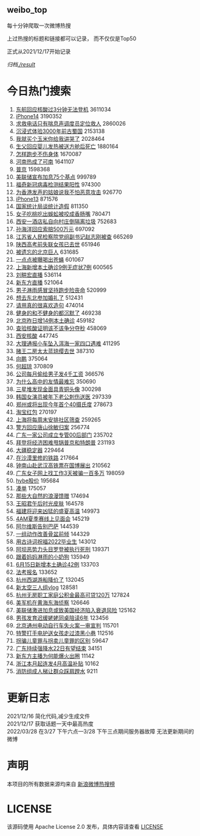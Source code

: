 weibo_top  
---
每十分钟爬取一次微博热搜  

上过热搜的标题和链接都可以记录， 而不仅仅是Top50

正式从2021/12/17开始记录  

*归档[./result](./result/)*

# 今日热门搜索  
1. [东航回应核酸过3分钟无法登机](https://s.weibo.com//weibo?q=%23%E4%B8%9C%E8%88%AA%E5%9B%9E%E5%BA%94%E6%A0%B8%E9%85%B8%E8%BF%873%E5%88%86%E9%92%9F%E6%97%A0%E6%B3%95%E7%99%BB%E6%9C%BA%23&Refer=top) 3611034
2. [iPhone14](https://s.weibo.com//weibo?q=iPhone14&Refer=top) 3190352
3. [求救电话只有喘息声调度员定位救人](https://s.weibo.com//weibo?q=%23%E6%B1%82%E6%95%91%E7%94%B5%E8%AF%9D%E5%8F%AA%E6%9C%89%E5%96%98%E6%81%AF%E5%A3%B0%E8%B0%83%E5%BA%A6%E5%91%98%E5%AE%9A%E4%BD%8D%E6%95%91%E4%BA%BA%23&Refer=top) 2860026
4. [沉浸式体验3000年前古蜀国](https://s.weibo.com//weibo?q=%23%E6%B2%89%E6%B5%B8%E5%BC%8F%E4%BD%93%E9%AA%8C3000%E5%B9%B4%E5%89%8D%E5%8F%A4%E8%9C%80%E5%9B%BD%23&Refer=top) 2153138
5. [我就买个玉米你给我讲哭了](https://s.weibo.com//weibo?q=%23%E6%88%91%E5%B0%B1%E4%B9%B0%E4%B8%AA%E7%8E%89%E7%B1%B3%E4%BD%A0%E7%BB%99%E6%88%91%E8%AE%B2%E5%93%AD%E4%BA%86%23&Refer=top) 2028464
6. [生父回应婴儿发热被送方舱后死亡](https://s.weibo.com//weibo?q=%23%E7%94%9F%E7%88%B6%E5%9B%9E%E5%BA%94%E5%A9%B4%E5%84%BF%E5%8F%91%E7%83%AD%E8%A2%AB%E9%80%81%E6%96%B9%E8%88%B1%E5%90%8E%E6%AD%BB%E4%BA%A1%23&Refer=top) 1880164
7. [怎样跑步不伤身体](https://s.weibo.com//weibo?q=%23%E6%80%8E%E6%A0%B7%E8%B7%91%E6%AD%A5%E4%B8%8D%E4%BC%A4%E8%BA%AB%E4%BD%93%23&Refer=top) 1670087
8. [河南热成了可南](https://s.weibo.com//weibo?q=%23%E6%B2%B3%E5%8D%97%E7%83%AD%E6%88%90%E4%BA%86%E5%8F%AF%E5%8D%97%23&Refer=top) 1641107
9. [普京](https://s.weibo.com//weibo?q=%E6%99%AE%E4%BA%AC&Refer=top) 1598368
10. [美联储宣布加息75个基点](https://s.weibo.com//weibo?q=%23%E7%BE%8E%E8%81%94%E5%82%A8%E5%AE%A3%E5%B8%83%E5%8A%A0%E6%81%AF75%E4%B8%AA%E5%9F%BA%E7%82%B9%23&Refer=top) 999789
11. [福奇新冠病毒检测结果阳性](https://s.weibo.com//weibo?q=%23%E7%A6%8F%E5%A5%87%E6%96%B0%E5%86%A0%E7%97%85%E6%AF%92%E6%A3%80%E6%B5%8B%E7%BB%93%E6%9E%9C%E9%98%B3%E6%80%A7%23&Refer=top) 974300
12. [为香港发声的姑娘说我不怕恶意攻击](https://s.weibo.com//weibo?q=%23%E4%B8%BA%E9%A6%99%E6%B8%AF%E5%8F%91%E5%A3%B0%E7%9A%84%E5%A7%91%E5%A8%98%E8%AF%B4%E6%88%91%E4%B8%8D%E6%80%95%E6%81%B6%E6%84%8F%E6%94%BB%E5%87%BB%23&Refer=top) 926770
13. [iPhone13](https://s.weibo.com//weibo?q=%23iPhone13%23&Refer=top) 871576
14. [国家统计局谈统计造假](https://s.weibo.com//weibo?q=%23%E5%9B%BD%E5%AE%B6%E7%BB%9F%E8%AE%A1%E5%B1%80%E8%B0%88%E7%BB%9F%E8%AE%A1%E9%80%A0%E5%81%87%23&Refer=top) 811350
15. [女子吃桃吃出蜈蚣被咬成香肠嘴](https://s.weibo.com//weibo?q=%23%E5%A5%B3%E5%AD%90%E5%90%83%E6%A1%83%E5%90%83%E5%87%BA%E8%9C%88%E8%9A%A3%E8%A2%AB%E5%92%AC%E6%88%90%E9%A6%99%E8%82%A0%E5%98%B4%23&Refer=top) 780471
16. [西安一酒店私自向村庄倒隔离垃圾](https://s.weibo.com//weibo?q=%23%E8%A5%BF%E5%AE%89%E4%B8%80%E9%85%92%E5%BA%97%E7%A7%81%E8%87%AA%E5%90%91%E6%9D%91%E5%BA%84%E5%80%92%E9%9A%94%E7%A6%BB%E5%9E%83%E5%9C%BE%23&Refer=top) 752683
17. [孙海洋回应索赔500万元](https://s.weibo.com//weibo?q=%23%E5%AD%99%E6%B5%B7%E6%B4%8B%E5%9B%9E%E5%BA%94%E7%B4%A2%E8%B5%94500%E4%B8%87%E5%85%83%23&Refer=top) 697092
18. [江苏省人民检察院党组副书记赵志刚被查](https://s.weibo.com//weibo?q=%23%E6%B1%9F%E8%8B%8F%E7%9C%81%E4%BA%BA%E6%B0%91%E6%A3%80%E5%AF%9F%E9%99%A2%E5%85%9A%E7%BB%84%E5%89%AF%E4%B9%A6%E8%AE%B0%E8%B5%B5%E5%BF%97%E5%88%9A%E8%A2%AB%E6%9F%A5%23&Refer=top) 665269
19. [陕西高考前失联女孩已去世](https://s.weibo.com//weibo?q=%23%E9%99%95%E8%A5%BF%E9%AB%98%E8%80%83%E5%89%8D%E5%A4%B1%E8%81%94%E5%A5%B3%E5%AD%A9%E5%B7%B2%E5%8E%BB%E4%B8%96%23&Refer=top) 651946
20. [被遗忘的北京巨人](https://s.weibo.com//weibo?q=%23%E8%A2%AB%E9%81%97%E5%BF%98%E7%9A%84%E5%8C%97%E4%BA%AC%E5%B7%A8%E4%BA%BA%23&Refer=top) 631685
21. [一点点被曝喝出苍蝇](https://s.weibo.com//weibo?q=%23%E4%B8%80%E7%82%B9%E7%82%B9%E8%A2%AB%E6%9B%9D%E5%96%9D%E5%87%BA%E8%8B%8D%E8%9D%87%23&Refer=top) 601067
22. [上海新增本土确诊9例无症状7例](https://s.weibo.com//weibo?q=%23%E4%B8%8A%E6%B5%B7%E6%96%B0%E5%A2%9E%E6%9C%AC%E5%9C%9F%E7%A1%AE%E8%AF%8A9%E4%BE%8B%E6%97%A0%E7%97%87%E7%8A%B67%E4%BE%8B%23&Refer=top) 600565
23. [刘畊宏直播](https://s.weibo.com//weibo?q=%E5%88%98%E7%95%8A%E5%AE%8F%E7%9B%B4%E6%92%AD&Refer=top) 536114
24. [新东方直播](https://s.weibo.com//weibo?q=%E6%96%B0%E4%B8%9C%E6%96%B9%E7%9B%B4%E6%92%AD&Refer=top) 521064
25. [男子淋雨感冒坚持跑步险丧命](https://s.weibo.com//weibo?q=%23%E7%94%B7%E5%AD%90%E6%B7%8B%E9%9B%A8%E6%84%9F%E5%86%92%E5%9D%9A%E6%8C%81%E8%B7%91%E6%AD%A5%E9%99%A9%E4%B8%A7%E5%91%BD%23&Refer=top) 520999
26. [想去东北参加婚礼了](https://s.weibo.com//weibo?q=%23%E6%83%B3%E5%8E%BB%E4%B8%9C%E5%8C%97%E5%8F%82%E5%8A%A0%E5%A9%9A%E7%A4%BC%E4%BA%86%23&Refer=top) 512431
27. [请用真的很喜欢造句](https://s.weibo.com//weibo?q=%23%E8%AF%B7%E7%94%A8%E7%9C%9F%E7%9A%84%E5%BE%88%E5%96%9C%E6%AC%A2%E9%80%A0%E5%8F%A5%23&Refer=top) 474014
28. [健身的和不健身的都沉默了](https://s.weibo.com//weibo?q=%23%E5%81%A5%E8%BA%AB%E7%9A%84%E5%92%8C%E4%B8%8D%E5%81%A5%E8%BA%AB%E7%9A%84%E9%83%BD%E6%B2%89%E9%BB%98%E4%BA%86%23&Refer=top) 469238
29. [北京昨日增14例本土确诊](https://s.weibo.com//weibo?q=%23%E5%8C%97%E4%BA%AC%E6%98%A8%E6%97%A5%E5%A2%9E14%E4%BE%8B%E6%9C%AC%E5%9C%9F%E7%A1%AE%E8%AF%8A%23&Refer=top) 459182
30. [查验核酸证明该不该争分夺秒](https://s.weibo.com//weibo?q=%23%E6%9F%A5%E9%AA%8C%E6%A0%B8%E9%85%B8%E8%AF%81%E6%98%8E%E8%AF%A5%E4%B8%8D%E8%AF%A5%E4%BA%89%E5%88%86%E5%A4%BA%E7%A7%92%23&Refer=top) 458069
31. [西安核酸](https://s.weibo.com//weibo?q=%E8%A5%BF%E5%AE%89%E6%A0%B8%E9%85%B8&Refer=top) 447745
32. [大理通报小车坠入洱海一家四口遇难](https://s.weibo.com//weibo?q=%23%E5%A4%A7%E7%90%86%E9%80%9A%E6%8A%A5%E5%B0%8F%E8%BD%A6%E5%9D%A0%E5%85%A5%E6%B4%B1%E6%B5%B7%E4%B8%80%E5%AE%B6%E5%9B%9B%E5%8F%A3%E9%81%87%E9%9A%BE%23&Refer=top) 411295
33. [赌王二房太太蓝琼缨去世](https://s.weibo.com//weibo?q=%23%E8%B5%8C%E7%8E%8B%E4%BA%8C%E6%88%BF%E5%A4%AA%E5%A4%AA%E8%93%9D%E7%90%BC%E7%BC%A8%E5%8E%BB%E4%B8%96%23&Refer=top) 387310
34. [向鹏](https://s.weibo.com//weibo?q=%E5%90%91%E9%B9%8F&Refer=top) 375064
35. [何超琼](https://s.weibo.com//weibo?q=%23%E4%BD%95%E8%B6%85%E7%90%BC%23&Refer=top) 370809
36. [公司每月偷给男子发4千工资](https://s.weibo.com//weibo?q=%23%E5%85%AC%E5%8F%B8%E6%AF%8F%E6%9C%88%E5%81%B7%E7%BB%99%E7%94%B7%E5%AD%90%E5%8F%914%E5%8D%83%E5%B7%A5%E8%B5%84%23&Refer=top) 366576
37. [为什么高中的友情最难忘](https://s.weibo.com//weibo?q=%23%E4%B8%BA%E4%BB%80%E4%B9%88%E9%AB%98%E4%B8%AD%E7%9A%84%E5%8F%8B%E6%83%85%E6%9C%80%E9%9A%BE%E5%BF%98%23&Refer=top) 350690
38. [三星堆发现金面具青铜头像](https://s.weibo.com//weibo?q=%23%E4%B8%89%E6%98%9F%E5%A0%86%E5%8F%91%E7%8E%B0%E9%87%91%E9%9D%A2%E5%85%B7%E9%9D%92%E9%93%9C%E5%A4%B4%E5%83%8F%23&Refer=top) 300298
39. [韩国女演员被年下老公刺伤送医](https://s.weibo.com//weibo?q=%23%E9%9F%A9%E5%9B%BD%E5%A5%B3%E6%BC%94%E5%91%98%E8%A2%AB%E5%B9%B4%E4%B8%8B%E8%80%81%E5%85%AC%E5%88%BA%E4%BC%A4%E9%80%81%E5%8C%BB%23&Refer=top) 297339
40. [郑州或将出现今年首个40摄氏度](https://s.weibo.com//weibo?q=%23%E9%83%91%E5%B7%9E%E6%88%96%E5%B0%86%E5%87%BA%E7%8E%B0%E4%BB%8A%E5%B9%B4%E9%A6%96%E4%B8%AA40%E6%91%84%E6%B0%8F%E5%BA%A6%23&Refer=top) 278673
41. [淘宝红包](https://s.weibo.com//weibo?q=%E6%B7%98%E5%AE%9D%E7%BA%A2%E5%8C%85&Refer=top) 270197
42. [上海将每周末安排社区筛查](https://s.weibo.com//weibo?q=%23%E4%B8%8A%E6%B5%B7%E5%B0%86%E6%AF%8F%E5%91%A8%E6%9C%AB%E5%AE%89%E6%8E%92%E7%A4%BE%E5%8C%BA%E7%AD%9B%E6%9F%A5%23&Refer=top) 259265
43. [警方回应唐山徐敏归案](https://s.weibo.com//weibo?q=%23%E8%AD%A6%E6%96%B9%E5%9B%9E%E5%BA%94%E5%94%90%E5%B1%B1%E5%BE%90%E6%95%8F%E5%BD%92%E6%A1%88%23&Refer=top) 256774
44. [广东一家公司成立专管00后部门](https://s.weibo.com//weibo?q=%23%E5%B9%BF%E4%B8%9C%E4%B8%80%E5%AE%B6%E5%85%AC%E5%8F%B8%E6%88%90%E7%AB%8B%E4%B8%93%E7%AE%A100%E5%90%8E%E9%83%A8%E9%97%A8%23&Refer=top) 235702
45. [拜登将经济困难甩锅普京和特朗普](https://s.weibo.com//weibo?q=%23%E6%8B%9C%E7%99%BB%E5%B0%86%E7%BB%8F%E6%B5%8E%E5%9B%B0%E9%9A%BE%E7%94%A9%E9%94%85%E6%99%AE%E4%BA%AC%E5%92%8C%E7%89%B9%E6%9C%97%E6%99%AE%23&Refer=top) 231193
46. [大疆稳定器](https://s.weibo.com//weibo?q=%E5%A4%A7%E7%96%86%E7%A8%B3%E5%AE%9A%E5%99%A8&Refer=top) 229464
47. [在沙漠里修的铁路](https://s.weibo.com//weibo?q=%23%E5%9C%A8%E6%B2%99%E6%BC%A0%E9%87%8C%E4%BF%AE%E7%9A%84%E9%93%81%E8%B7%AF%23&Refer=top) 217664
48. [钟南山赴武汉高铁票在国博展出](https://s.weibo.com//weibo?q=%23%E9%92%9F%E5%8D%97%E5%B1%B1%E8%B5%B4%E6%AD%A6%E6%B1%89%E9%AB%98%E9%93%81%E7%A5%A8%E5%9C%A8%E5%9B%BD%E5%8D%9A%E5%B1%95%E5%87%BA%23&Refer=top) 210562
49. [广东女子网上找工作3天被骗一百多万](https://s.weibo.com//weibo?q=%23%E5%B9%BF%E4%B8%9C%E5%A5%B3%E5%AD%90%E7%BD%91%E4%B8%8A%E6%89%BE%E5%B7%A5%E4%BD%9C3%E5%A4%A9%E8%A2%AB%E9%AA%97%E4%B8%80%E7%99%BE%E5%A4%9A%E4%B8%87%23&Refer=top) 198059
50. [hybe股价](https://s.weibo.com//weibo?q=%23hybe%E8%82%A1%E4%BB%B7%23&Refer=top) 195684
51. [凑单](https://s.weibo.com//weibo?q=%E5%87%91%E5%8D%95&Refer=top) 175057
52. [那些大自然的浪漫馈赠](https://s.weibo.com//weibo?q=%23%E9%82%A3%E4%BA%9B%E5%A4%A7%E8%87%AA%E7%84%B6%E7%9A%84%E6%B5%AA%E6%BC%AB%E9%A6%88%E8%B5%A0%23&Refer=top) 174694
53. [王昭君午后时光皮肤](https://s.weibo.com//weibo?q=%23%E7%8E%8B%E6%98%AD%E5%90%9B%E5%8D%88%E5%90%8E%E6%97%B6%E5%85%89%E7%9A%AE%E8%82%A4%23&Refer=top) 164578
54. [福建将迎来凶猛的盛夏高温](https://s.weibo.com//weibo?q=%23%E7%A6%8F%E5%BB%BA%E5%B0%86%E8%BF%8E%E6%9D%A5%E5%87%B6%E7%8C%9B%E7%9A%84%E7%9B%9B%E5%A4%8F%E9%AB%98%E6%B8%A9%23&Refer=top) 149973
55. [4AM夏季赛线上见面会](https://s.weibo.com//weibo?q=%234AM%E5%A4%8F%E5%AD%A3%E8%B5%9B%E7%BA%BF%E4%B8%8A%E8%A7%81%E9%9D%A2%E4%BC%9A%23&Refer=top) 145219
56. [阿尔维斯告别巴萨](https://s.weibo.com//weibo?q=%23%E9%98%BF%E5%B0%94%E7%BB%B4%E6%96%AF%E5%91%8A%E5%88%AB%E5%B7%B4%E8%90%A8%23&Refer=top) 144539
57. [一组动作改善骨盆前倾](https://s.weibo.com//weibo?q=%23%E4%B8%80%E7%BB%84%E5%8A%A8%E4%BD%9C%E6%94%B9%E5%96%84%E9%AA%A8%E7%9B%86%E5%89%8D%E5%80%BE%23&Refer=top) 144329
58. [用古诗词祝福2022毕业生](https://s.weibo.com//weibo?q=%23%E7%94%A8%E5%8F%A4%E8%AF%97%E8%AF%8D%E7%A5%9D%E7%A6%8F2022%E6%AF%95%E4%B8%9A%E7%94%9F%23&Refer=top) 143012
59. [阿坝恶势力头目罗登被执行死刑](https://s.weibo.com//weibo?q=%23%E9%98%BF%E5%9D%9D%E6%81%B6%E5%8A%BF%E5%8A%9B%E5%A4%B4%E7%9B%AE%E7%BD%97%E7%99%BB%E8%A2%AB%E6%89%A7%E8%A1%8C%E6%AD%BB%E5%88%91%23&Refer=top) 139371
60. [跟着妈妈淋雨的小奶狗](https://s.weibo.com//weibo?q=%23%E8%B7%9F%E7%9D%80%E5%A6%88%E5%A6%88%E6%B7%8B%E9%9B%A8%E7%9A%84%E5%B0%8F%E5%A5%B6%E7%8B%97%23&Refer=top) 135949
61. [6月15日新增本土确诊42例](https://s.weibo.com//weibo?q=%236%E6%9C%8815%E6%97%A5%E6%96%B0%E5%A2%9E%E6%9C%AC%E5%9C%9F%E7%A1%AE%E8%AF%8A42%E4%BE%8B%23&Refer=top) 133703
62. [法考报名](https://s.weibo.com//weibo?q=%E6%B3%95%E8%80%83%E6%8A%A5%E5%90%8D&Refer=top) 133652
63. [杭州西湖游船降价了](https://s.weibo.com//weibo?q=%23%E6%9D%AD%E5%B7%9E%E8%A5%BF%E6%B9%96%E6%B8%B8%E8%88%B9%E9%99%8D%E4%BB%B7%E4%BA%86%23&Refer=top) 132045
64. [新太空三人组vlog](https://s.weibo.com//weibo?q=%23%E6%96%B0%E5%A4%AA%E7%A9%BA%E4%B8%89%E4%BA%BA%E7%BB%84vlog%23&Refer=top) 128581
65. [杭州无房职工家庭公积金最高可贷120万](https://s.weibo.com//weibo?q=%23%E6%9D%AD%E5%B7%9E%E6%97%A0%E6%88%BF%E8%81%8C%E5%B7%A5%E5%AE%B6%E5%BA%AD%E5%85%AC%E7%A7%AF%E9%87%91%E6%9C%80%E9%AB%98%E5%8F%AF%E8%B4%B7120%E4%B8%87%23&Refer=top) 127824
66. [美军机在黄海东海侦察](https://s.weibo.com//weibo?q=%23%E7%BE%8E%E5%86%9B%E6%9C%BA%E5%9C%A8%E9%BB%84%E6%B5%B7%E4%B8%9C%E6%B5%B7%E4%BE%A6%E5%AF%9F%23&Refer=top) 126646
67. [美联储激进加息或致美国经济陷入衰退风险](https://s.weibo.com//weibo?q=%23%E7%BE%8E%E8%81%94%E5%82%A8%E6%BF%80%E8%BF%9B%E5%8A%A0%E6%81%AF%E6%88%96%E8%87%B4%E7%BE%8E%E5%9B%BD%E7%BB%8F%E6%B5%8E%E9%99%B7%E5%85%A5%E8%A1%B0%E9%80%80%E9%A3%8E%E9%99%A9%23&Refer=top) 125162
68. [男孩发育迟缓姥姥同桌陪读6年](https://s.weibo.com//weibo?q=%23%E7%94%B7%E5%AD%A9%E5%8F%91%E8%82%B2%E8%BF%9F%E7%BC%93%E5%A7%A5%E5%A7%A5%E5%90%8C%E6%A1%8C%E9%99%AA%E8%AF%BB6%E5%B9%B4%23&Refer=top) 123456
69. [北京通州电动自行车失火案一审宣判](https://s.weibo.com//weibo?q=%23%E5%8C%97%E4%BA%AC%E9%80%9A%E5%B7%9E%E7%94%B5%E5%8A%A8%E8%87%AA%E8%A1%8C%E8%BD%A6%E5%A4%B1%E7%81%AB%E6%A1%88%E4%B8%80%E5%AE%A1%E5%AE%A3%E5%88%A4%23&Refer=top) 115701
70. [特警打手电护送女孩走过漆黑小巷](https://s.weibo.com//weibo?q=%23%E7%89%B9%E8%AD%A6%E6%89%93%E6%89%8B%E7%94%B5%E6%8A%A4%E9%80%81%E5%A5%B3%E5%AD%A9%E8%B5%B0%E8%BF%87%E6%BC%86%E9%BB%91%E5%B0%8F%E5%B7%B7%23&Refer=top) 112516
71. [拐骗儿童罪与拐卖儿童罪的区别](https://s.weibo.com//weibo?q=%23%E6%8B%90%E9%AA%97%E5%84%BF%E7%AB%A5%E7%BD%AA%E4%B8%8E%E6%8B%90%E5%8D%96%E5%84%BF%E7%AB%A5%E7%BD%AA%E7%9A%84%E5%8C%BA%E5%88%AB%23&Refer=top) 59647
72. [广东持续强降水22日有望结束](https://s.weibo.com//weibo?q=%23%E5%B9%BF%E4%B8%9C%E6%8C%81%E7%BB%AD%E5%BC%BA%E9%99%8D%E6%B0%B422%E6%97%A5%E6%9C%89%E6%9C%9B%E7%BB%93%E6%9D%9F%23&Refer=top) 34151
73. [新东方主播为何能爆火出圈](https://s.weibo.com//weibo?q=%23%E6%96%B0%E4%B8%9C%E6%96%B9%E4%B8%BB%E6%92%AD%E4%B8%BA%E4%BD%95%E8%83%BD%E7%88%86%E7%81%AB%E5%87%BA%E5%9C%88%23&Refer=top) 11142
74. [浙江本月起连发4月高温补贴](https://s.weibo.com//weibo?q=%23%E6%B5%99%E6%B1%9F%E6%9C%AC%E6%9C%88%E8%B5%B7%E8%BF%9E%E5%8F%914%E6%9C%88%E9%AB%98%E6%B8%A9%E8%A1%A5%E8%B4%B4%23&Refer=top) 10162
75. [消防组成人梯让群众踩肩蹚水](https://s.weibo.com//weibo?q=%23%E6%B6%88%E9%98%B2%E7%BB%84%E6%88%90%E4%BA%BA%E6%A2%AF%E8%AE%A9%E7%BE%A4%E4%BC%97%E8%B8%A9%E8%82%A9%E8%B9%9A%E6%B0%B4%23&Refer=top) 9211
# 更新日志  
2021/12/16  简化代码,减少生成文件  
2021/12/17  获取话题一天中最高热度  
2022/03/28  在3/27 下午六点—3/28 下午三点期间服务器故障 无法更新期间的微博  
# 声明  
本项目的所有数据来源均来自 [新浪微博热搜榜](https://s.weibo.com/top/summary)  

# LICENSE
该源码使用 Apache License 2.0 发布，具体内容请查看 [LICENSE](./LICENSE)
